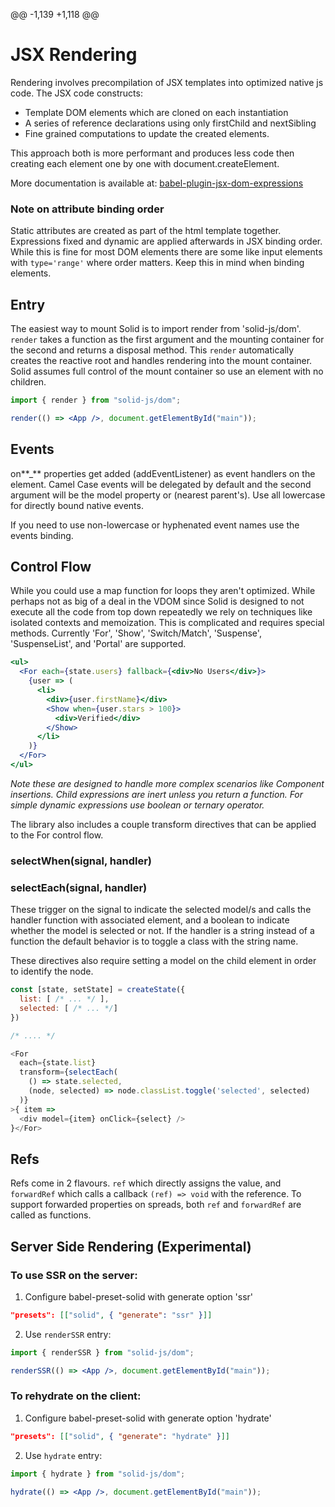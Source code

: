  @@ -1,139 +1,118 @@
# JSX Rendering

Rendering involves precompilation of JSX templates into optimized native js code. The JSX code constructs:

- Template DOM elements which are cloned on each instantiation
- A series of reference declarations using only firstChild and nextSibling
- Fine grained computations to update the created elements.

This approach both is more performant and produces less code then creating each element one by one with document.createElement.

More documentation is available at: [babel-plugin-jsx-dom-expressions](https://github.com/ryansolid/babel-plugin-jsx-dom-expressions)

### Note on attribute binding order

Static attributes are created as part of the html template together. Expressions fixed and dynamic are applied afterwards in JSX binding order. While this is fine for most DOM elements there are some like input elements with `type='range'` where order matters. Keep this in mind when binding elements.

## Entry

The easiest way to mount Solid is to import render from 'solid-js/dom'. `render` takes a function as the first argument and the mounting container for the second and returns a disposal method. This `render` automatically creates the reactive root and handles rendering into the mount container. Solid assumes full control of the mount container so use an element with no children.

```jsx
import { render } from "solid-js/dom";

render(() => <App />, document.getElementById("main"));
```

## Events

on**\_** properties get added (addEventListener) as event handlers on the element. Camel Case events will be delegated by default and the second argument will be the model property or (nearest parent's). Use all lowercase for directly bound native events.

If you need to use non-lowercase or hyphenated event names use the events binding.

## Control Flow

While you could use a map function for loops they aren't optimized. While perhaps not as big of a deal in the VDOM since Solid is designed to not execute all the code from top down repeatedly we rely on techniques like isolated contexts and memoization. This is complicated and requires special methods. Currently 'For', 'Show', 'Switch/Match', 'Suspense', 'SuspenseList', and 'Portal' are supported.

```jsx
<ul>
  <For each={state.users} fallback={<div>No Users</div>}>
    {user => (
      <li>
        <div>{user.firstName}</div>
        <Show when={user.stars > 100}>
          <div>Verified</div>
        </Show>
      </li>
    )}
  </For>
</ul>
```

_Note these are designed to handle more complex scenarios like Component insertions. Child expressions are inert unless you return a function. For simple dynamic expressions use boolean or ternary operator._

The library also includes a couple transform directives that can be applied to the For control flow.

### selectWhen(signal, handler)

### selectEach(signal, handler)

These trigger on the signal to indicate the selected model/s and calls the handler function with associated element, and a boolean to indicate whether the model is selected or not. If the handler is a string instead of a function the default behavior is to toggle a class with the string name.

These directives also require setting a model on the child element in order to identify the node.

```js
const [state, setState] = createState({
  list: [ /* ... */ ],
  selected: [ /* ... */]
})

/* .... */

<For
  each={state.list}
  transform={selectEach(
    () => state.selected,
    (node, selected) => node.classList.toggle('selected', selected)
  )}
>{ item =>
  <div model={item} onClick={select} />
}</For>
```

## Refs

Refs come in 2 flavours. `ref` which directly assigns the value, and `forwardRef` which calls a callback `(ref) => void` with the reference. To support forwarded properties on spreads, both `ref` and `forwardRef` are called as functions.

## Server Side Rendering (Experimental)

### To use SSR on the server:

1. Configure babel-preset-solid with generate option 'ssr'

```json
"presets": [["solid", { "generate": "ssr" }]]
```

2. Use `renderSSR` entry:

```jsx
import { renderSSR } from "solid-js/dom";

renderSSR(() => <App />, document.getElementById("main"));
```

### To rehydrate on the client:

1. Configure babel-preset-solid with generate option 'hydrate'

```json
"presets": [["solid", { "generate": "hydrate" }]]
```

2. Use `hydrate` entry:

```jsx
import { hydrate } from "solid-js/dom";

hydrate(() => <App />, document.getElementById("main"));
```
